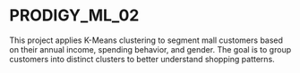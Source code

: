 # PRODIGY_ML_02
This project applies K-Means clustering to segment mall customers based on their annual income, spending behavior, and gender. The goal is to group customers into distinct clusters to better understand shopping patterns.
